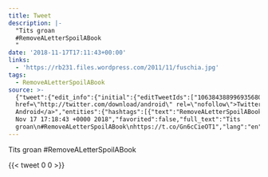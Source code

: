 ```yaml
---
title: Tweet
description: |-
  "Tits groan
  #RemoveALetterSpoilABook
  "
date: '2018-11-17T17:11:43+00:00'
links:
  - 'https://rb231.files.wordpress.com/2011/11/fuschia.jpg'
tags:
  - RemoveALetterSpoilABook
source: >-
  {"tweet":{"edit_info":{"initial":{"editTweetIds":["1063843889969356801"],"editableUntil":"2018-11-17T18:18:43.289Z","editsRemaining":"5","isEditEligible":true}},"retweeted":false,"source":"<a
  href=\"http://twitter.com/download/android\" rel=\"nofollow\">Twitter for
  Android</a>","entities":{"hashtags":[{"text":"RemoveALetterSpoilABook","indices":["11","35"]}],"symbols":[],"user_mentions":[],"urls":[{"url":"https://t.co/Gn6cCieOT1","expanded_url":"https://rb231.files.wordpress.com/2011/11/fuschia.jpg","display_url":"rb231.files.wordpress.com/2011/11/fuschi…","indices":["36","59"]}]},"display_text_range":["0","59"],"favorite_count":"0","id_str":"1063843889969356801","truncated":false,"retweet_count":"0","id":"1063843889969356801","possibly_sensitive":false,"created_at":"Sat
  Nov 17 17:18:43 +0000 2018","favorited":false,"full_text":"Tits
  groan\n#RemoveALetterSpoilABook\nhttps://t.co/Gn6cCieOT1","lang":"en"}}
---
```

Tits groan
#RemoveALetterSpoilABook

    
{{< tweet 0 0 >}}
    
